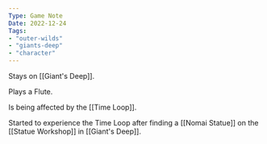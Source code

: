 ```yaml
---
Type: Game Note
Date: 2022-12-24
Tags:
- "outer-wilds"
- "giants-deep"
- "character"
---
```

Stays on [[Giant's Deep]].

Plays a Flute.

Is being affected by the [[Time Loop]].

Started to experience the Time Loop after finding a [[Nomai Statue]] on the [[Statue Workshop]] in [[Giant's Deep]].
